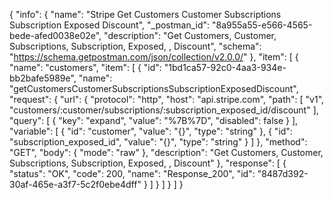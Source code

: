 {
  "info": {
    "name": "Stripe Get Customers Customer Subscriptions Subscription Exposed  Discount",
    "_postman_id": "8a955a55-e566-4565-bede-afed0038e02e",
    "description": "Get Customers, Customer, Subscriptions, Subscription, Exposed, , Discount",
    "schema": "https://schema.getpostman.com/json/collection/v2.0.0/"
  },
  "item": [
    {
      "name": "customers",
      "item": [
        {
          "id": "1bd1ca57-92c0-4aa3-934e-bb2bafe5989e",
          "name": "getCustomersCustomerSubscriptionsSubscriptionExposedDiscount",
          "request": {
            "url": {
              "protocol": "http",
              "host": "api.stripe.com",
              "path": [
                "v1",
                "customers/:customer/subscriptions/:subscription_exposed_id/discount"
              ],
              "query": [
                {
                  "key": "expand",
                  "value": "%7B%7D",
                  "disabled": false
                }
              ],
              "variable": [
                {
                  "id": "customer",
                  "value": "{}",
                  "type": "string"
                },
                {
                  "id": "subscription_exposed_id",
                  "value": "{}",
                  "type": "string"
                }
              ]
            },
            "method": "GET",
            "body": {
              "mode": "raw"
            },
            "description": "Get Customers, Customer, Subscriptions, Subscription, Exposed, , Discount"
          },
          "response": [
            {
              "status": "OK",
              "code": 200,
              "name": "Response_200",
              "id": "8487d392-30af-465e-a3f7-5c2f0ebe4dff"
            }
          ]
        }
      ]
    }
  ]
}